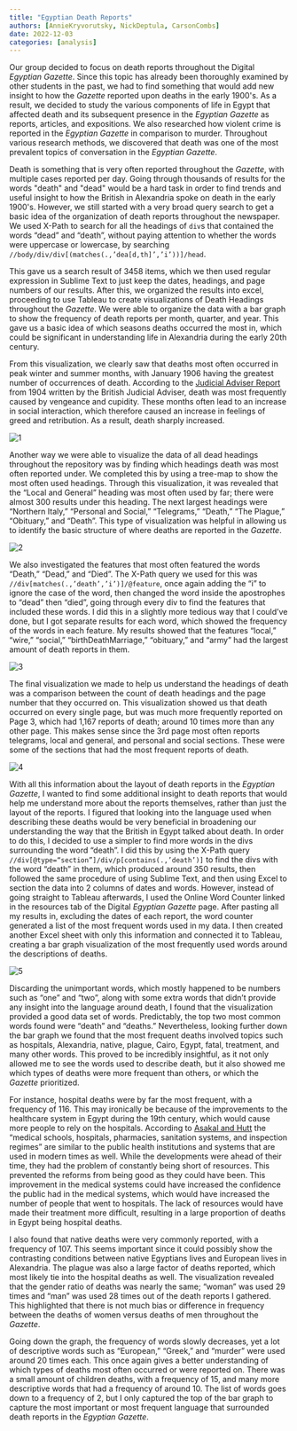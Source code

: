 ```yaml
---
title: "Egyptian Death Reports"
authors: [AnnieKryvorutsky, NickDeptula, CarsonCombs]
date: 2022-12-03
categories: [analysis]
---
```

Our group decided to focus on death reports throughout the Digital _Egyptian Gazette_. Since this topic has already been thoroughly examined by other students in the past, we had to find something that would add new insight to how the _Gazette_ reported upon deaths in the early 1900's. As a result, we decided to study the various components of life in Egypt that affected death and its subsequent presence in the _Egyptian Gazette_ as reports, articles, and expositions. We also researched how violent crime is reported in the _Egyptian Gazette_ in comparison to murder. Throughout various research methods, we discovered that death was one of the most prevalent topics of conversation in the _Egyptian Gazette_.

Death is something that is very often reported throughout the _Gazette_, with multiple cases reported per day. Going through thousands of results for the words "death" and "dead" would be a hard task in order to find trends and useful insight to how the British in Alexandria spoke on death in the early 1900's. However, we still started with a very broad query search to get a basic idea of the organization of death reports throughout the newspaper. We used X-Path to search for all the headings of `div`s that contained the words “dead” and “death”, without paying attention to whether the words were uppercase or lowercase, by searching `//body/div/div[(matches(.,’dea[d,th]’,’i’))]/head`. 

This gave us a search result of 3458 items, which we then used regular expression in Sublime Text to just keep the dates, headings, and page numbers of our results. After this, we organized the results into excel, proceeding to use Tableau to create visualizations of Death Headings throughout the _Gazette_. We were able to organize the data with a bar graph to show the frequency of death reports per month, quarter, and year. This gave us a basic idea of which seasons deaths occurred the most in, which could be significant in understanding life in Alexandria during the early 20th century. 

From this visualization, we clearly saw that deaths most often occurred in peak winter and summer months, with January 1906 having the greatest number of occurrences of death. According to the [Judicial Adviser Report](https://www.dropbox.com/sh/xa8w9338b7yoyow/AADjpeAbqmqfe3_5PYE4dpdja?dl=0&preview=Judicial-adviser-1904.pdf) from 1904 written by the British Judicial Adviser, death was most frequently caused by vengeance and cupidity. These months often lead to an increase in social interaction, which therefore caused an increase in feelings of greed and retribution. As a result, death sharply increased.
   
![1](pic-1.jpg)

Another way we were able to visualize the data of all dead headings throughout the repository was by finding which headings death was most often reported under. We completed this by using a tree-map to show the most often used headings. Through this visualization, it was revealed that the “Local and General” heading was most often used by far; there were almost 300 results under this heading. The next largest headings were “Northern Italy,” “Personal and Social,” “Telegrams,” “Death,” “The Plague,” “Obituary,” and “Death”. This type of visualization was helpful in allowing us to identify the basic structure of where deaths are reported in the _Gazette_.
   
![2](pic-2.jpg)

We also investigated the features that most often featured the words “Death,” “Dead,” and “Died”. The X-Path query we used for this was `//div[matches(.,’death’,’i’)]/@feature`, once again adding the “i” to ignore the case of the word, then changed the word inside the apostrophes to “dead” then “died”, going through every div to find the features that included these words. I did this in a slightly more tedious way that I could’ve done, but I got separate results for each word, which showed the frequency of the words in each feature. My results showed that the features “local,” “wire,” “social,” “birthDeathMarriage,” “obituary,” and “army” had the largest amount of death reports in them.  
   
![3](pic-3.jpg)

The final visualization we made to help us understand the headings of death was a comparison between the count of death headings and the page number that they occurred on. This visualization showed us that death occurred on every single page, but was much more frequently reported on Page 3, which had 1,167 reports of death; around 10 times more than any other page. This makes sense since the 3rd page most often reports telegrams, local and general, and personal and social sections. These were some of the sections that had the most frequent reports of death. 
   
![4](pic-4.jpg)

With all this information about the layout of death reports in the _Egyptian Gazette_, I wanted to find some additional insight to death reports that would help me understand more about the reports themselves, rather than just the layout of the reports. I figured that looking into the language used when describing these deaths would be very beneficial in broadening our understanding the way that the British in Egypt talked about death. In order to do this, I decided to use a simpler to find more words in the divs surrounding the word “death”. I did this by using the X-Path query `//div[@type=“section”]/div/p[contains(.,’death’)]` to find the divs with the word “death” in them, which produced around 350 results, then followed the same procedure of using Sublime Text, and then using Excel to section the data into 2 columns of dates and words. However, instead of going straight to Tableau afterwards, I used the Online Word Counter linked in the resources tab of the Digital _Egyptian Gazette_ page. After pasting all my results in, excluding the dates of each report, the word counter generated a list of the most frequent words used in my data. I then created another Excel sheet with only this information and connected it to Tableau, creating a bar graph visualization of the most frequently used words around the descriptions of deaths. 

![5](pic-5.jpg)

Discarding the unimportant words, which mostly happened to be numbers such as “one” and “two”, along with some extra words that didn’t provide any insight into the language around death, I found that the visualization provided a good data set of words. Predictably, the top two most common words found were “death” and “deaths.” Nevertheless, looking further down the bar graph we found that the most frequent deaths involved topics such as hospitals, Alexandria, native, plague, Cairo, Egypt, fatal, treatment, and many other words. This proved to be incredibly insightful, as it not only allowed me to see the words used to describe death, but it also showed me which types of deaths were more frequent than others, or which the _Gazette_ prioritized. 

For instance, hospital deaths were by far the most frequent, with a frequency of 116. This may ironically be because of the improvements to the healthcare system in Egypt during the 19th century, which would cause more people to rely on the hospitals. According to [Asakal and Hutt](https://dash.harvard.edu/bitstream/handle/1/10015270/Aksakal.pdf?sequence=1&isAllowed=y) the “medical schools, hospitals, pharmacies, sanitation systems, and inspection regimes” are similar to the public health institutions and systems that are used in modern times as well. While the developments were ahead of their time, they had the problem of constantly being short of resources. This prevented the reforms from being good as they could have been. This improvement in the medical systems could have increased the confidence the public had in the medical systems, which would have increased the number of people that went to hospitals. The lack of resources would have made their treatment more difficult, resulting in a large proportion of deaths in Egypt being hospital deaths. 

I also found that native deaths were very commonly reported, with a frequency of 107. This seems important since it could possibly show the contrasting conditions between native Egyptians lives and European lives in Alexandria. The plague was also a large factor of deaths reported, which most likely tie into the hospital deaths as well. The visualization revealed that the gender ratio of deaths was nearly the same; “woman” was used 29 times and “man” was used 28 times out of the death reports I gathered. This highlighted that there is not much bias or difference in frequency between the deaths of women versus deaths of men throughout the _Gazette_.  

Going down the graph, the frequency of words slowly decreases, yet a lot of descriptive words such as “European,” “Greek,” and “murder” were used around 20 times each. This once again gives a better understanding of which types of deaths most often occurred or were reported on. There was a small amount of children deaths, with a frequency of 15, and many more descriptive words that had a frequency of around 10. The list of words goes down to a frequency of 2, but I only captured the top of the bar graph to capture the most important or most frequent language that surrounded death reports in the _Egyptian Gazette_.